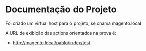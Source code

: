 # Documentação do Projeto

Foi criado um virtual host para o projeto, se chama magento.local

A URL de exibição das actions orientados na prova é:

+ http://magento.local/pablo/index/test


